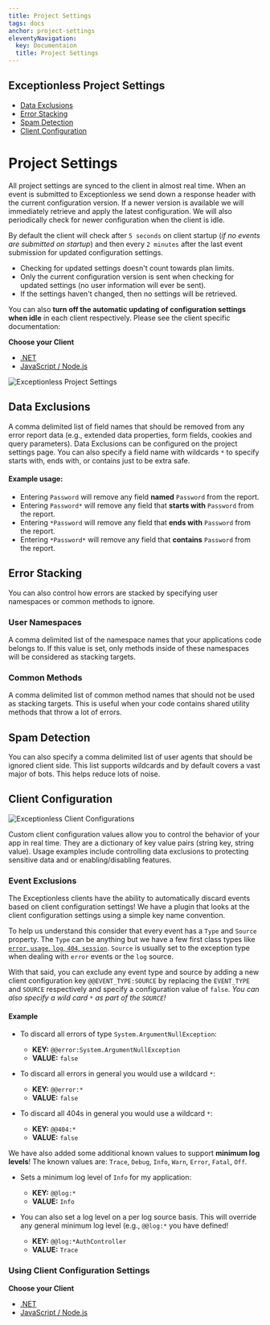 ```yaml
---
title: Project Settings
tags: docs
anchor: project-settings
eleventyNavigation:
  key: Documentaion
  title: Project Settings
---
```

## Exceptionless Project Settings

* [Data Exclusions](#data-exclusions)
* [Error Stacking](#error-stacking)
* [Spam Detection](#spam-detection)
* [Client Configuration](#client-configuration)

# Project Settings

All project settings are synced to the client in almost real time. When an event is submitted to Exceptionless we send down a response header with the current configuration version. If a newer version is available we will immediately retrieve and apply the latest configuration. We will also periodically check for newer configuration when the client is idle.

By default the client will check after `5 seconds` on client startup (*if no events are submitted on startup*) and then every `2 minutes` after the last event submission for updated configuration settings. 
  * Checking for updated settings doesn't count towards plan limits. 
  * Only the current configuration version is sent when checking for updated settings (no user information will ever be sent). 
  * If the settings haven't changed, then no settings will be retrieved.

You can also **turn off the automatic updating of configuration settings when idle** in each client respectively. Please see the client specific documentation:

**Choose your Client**
* [.NET](https://github.com/exceptionless/Exceptionless.Net/wiki/Client-Configuration-Values#updating-client-configuration-settings)
* [JavaScript / Node.js](https://github.com/exceptionless/Exceptionless.JavaScript/wiki/Client-Configuration-Values#updating-client-configuration-settings)

![Exceptionless Project Settings](https://exceptionless.com/assets/settings.png)

## Data Exclusions

A comma delimited list of field names that should be removed from any error report data (e.g., extended data properties, form fields, cookies and query parameters). Data Exclusions can be configured on the project settings page. You can also specify a field name with wildcards `*` to specify starts with, ends with, or contains just to be extra safe.

#### Example usage:

* Entering `Password` will remove any field **named** `Password` from the report.
* Entering `Password*` will remove any field that **starts with** `Password` from the report.
* Entering `*Password` will remove any field that **ends with** `Password` from the report.
* Entering `*Password*` will remove any field that **contains** `Password` from the report.

## Error Stacking
You can also control how errors are stacked by specifying user namespaces or common methods to ignore.

### User Namespaces
A comma delimited list of the namespace names that your applications code belongs to. If this value is set, only methods inside of these namespaces will be considered as stacking targets.

### Common Methods
A comma delimited list of common method names that should not be used as stacking targets. This is useful when your code contains shared utility methods that throw a lot of errors.

## Spam Detection
You can also specify a comma delimited list of user agents that should be ignored client side. This list supports wildcards and by default covers a vast major of bots. This helps reduce lots of noise.

## Client Configuration

![Exceptionless Client Configurations](https://exceptionless.com/assets/client-configuration.png)

Custom client configuration values allow you to control the behavior of your app in real time. They are a dictionary of key value pairs (string key, string value). Usage examples include controlling data exclusions to protecting sensitive data and or enabling/disabling features.

### Event Exclusions
The Exceptionless clients have the ability to automatically discard events based on client configuration settings! We have a plugin that looks at the client configuration settings using a simple key name convention.

To help us understand this consider that every event has a `Type` and `Source` property. The `Type` can be anything but we have a few first class types like [`error`, `usage`, `log`, `404`, `session`](https://github.com/exceptionless/Exceptionless/blob/master/src/Exceptionless.Core/Models/Event.cs#L92-L100). `Source` is usually set to the exception type when dealing with `error` events or the `log` source.

With that said, you can exclude any event type and source by adding a new client configuration key `@@EVENT_TYPE:SOURCE` by replacing the `EVENT_TYPE` and `SOURCE` respectively and specify a configuration value of `false`. _You can also specify a wild card `*` as part of the `SOURCE`!_

#### Example
* To discard all errors of type `System.ArgumentNullException`:
  * **KEY:** `@@error:System.ArgumentNullException`
  * **VALUE:** `false`

* To discard all errors in general you would use a wildcard `*`: 
  * **KEY:** `@@error:*`
  * **VALUE:** `false`

* To discard all 404s in general you would use a wildcard `*`: 
  * **KEY:** `@@404:*`
  * **VALUE:** `false`

We have also added some additional known values to support **minimum log levels**! The known values are: `Trace`, `Debug`, `Info`, `Warn`, `Error`, `Fatal`, `Off`.

* Sets a minimum log level of `Info` for my application:
  * **KEY:** `@@log:*`
  * **VALUE:** `Info`

* You can also set a log level on a per log source basis. This will override any general minimum log level (e.g., `@@log:*` you have defined!
  * **KEY:** `@@log:*AuthController`
  * **VALUE:** `Trace`

### Using Client Configuration Settings

**Choose your Client**
* [.NET](https://github.com/exceptionless/Exceptionless.Net/wiki/Client-Configuration-Values)
* [JavaScript / Node.js](https://github.com/exceptionless/Exceptionless.JavaScript/wiki/Client-Configuration-Values)